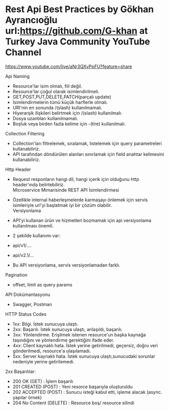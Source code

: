 # Rest Api Best Practices by Gökhan Ayrancıoğlu url:https://github.com/G-khan at Turkey Java Community YouTube Channel  
https://www.youtube.com/live/aNr3QXvPpFU?feature=share  

Api Naming  
* Resource'lar isim olmalı, fiil değil.  
* Resource'lar çoğul olarak isimlendirilmeli.  
* GET,POST,PUT,DELETE,PATCH(parçalı update)  
* İsimlendirmelerin tümü küçük harflerle olmalı.  
* URI'nin en sonunda /(slash) kullanılmamalı.  
* Hiyerarşik ilişkileri belirtmek için /(slash) kullanılmalı.  
* Dosya uzantıları kullanılmamalı.  
* Boşluk veya birden fazla kelime için -(tire) kullanılmalı. 
 
Collection Filtering  
* Collection'ları filtrelemek, sıralamak, listelemek için query parametreleri kullanabiliriz.  
* API tarafından döndürülen alanları sınırlamak için field anahtar kelimesini kullanabiliriz.  

Http Header  
* Request responların hangi dil, hangi içerik için olduğunu http header'ında belirtebiliriz.  
Microservice Mimarisinde REST API İsimlendirmesi  
* Özellikle internal haberleşmelerde karmaşayı önlemek için servis isimleriyle uri'yi başlatmak iyi bir çözüm olabilir.  
Versiyonlama  

*  API'yi kullanan ürün ve hizmetleri bozmamak için api versiyonlama kullanılması önemli.  
*  2 şekilde kullanımı var: 
  * api/v1/....  
  * api/v2.1/...  
*  Bu API versiyonlama, servis versiyonlamadan farklı.  

Pagination  
* offset, limit as query params

API Dokümantasyonu  
* Swagger, Postman  

HTTP Status Codes  
* 1xx: Bilgi. İstek sunucuya ulaştı.  
* 2xx: Başarılı. İstek sunucuya ulaştı, anlaşıldı, başarılı.  
* 3xx: Yönlendirme. Erişilmek istenen resource'un  başka kaynağa taşındığını ve yönlendirme gerektiğini ifade eder.  
* 4xx: Client kaynaklı hata. İstek yerine getirilmedi, geçersiz, doğru veri gönderilmedi, resource'a ulaşılamadı.  
* 5xx: Server kaynaklı hata. İstek sunucuya ulaştı,sunucudaki sorunlar nedeniyle yerine getirilemedi.  

2xx Başarılılar:  
* 200 OK (GET) : İşlem başarılı  
* 201 CREATED (POST) : Yeni resorce başarıyla oluşturuldu  
* 202 ACCEPTED (POST) : Sunucu isteği kabul etti, işleme alacak (async. yapılar örnek)  
* 204 No Content (DELETE) :  Resource boş/ resource silindi 
